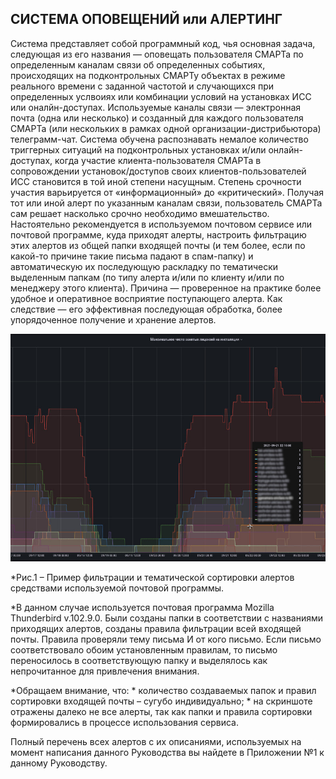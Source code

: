 ## СИСТЕМА ОПОВЕЩЕНИЙ или АЛЕРТИНГ

Система представляет собой программный код, чья основная задача, следующая из его названия — оповещать пользователя СМАРТа по определенным каналам связи об определенных событиях, 
происходящих на подконтрольных СМАРТу объектах в режиме реального времени с заданной частотой и случающихся при определенных услвоиях или комбинации условий на установках ИСС или оналйн-доступах. 
Используемые каналы связи — электронная почта (одна или несколько) и созданный для каждого пользователя СМАРТа (или нескольких в рамках одной организации-дистрибьютора) телеграмм-чат.
Система обучена распознавать немалое количество триггерных ситуаций на подконтрольных установках и/или онлайн-доступах, когда участие клиента-пользователя СМАРТа в сопровождении установок/доступов своих клиентов-пользователей ИСС становится в той иной степени насущным. 
Степень срочности участия варьируется от «информационный» до «критический». Получая тот или иной алерт по указанным каналам связи, пользователь СМАРТа сам решает насколько срочно необходимо вмешательство.
Настоятельно рекомендуется в используемом почтовом сервисе или почтовой программе, куда приходят алерты, настроить фильтрацию этих алертов из общей папки входящей почты (и тем более, если по какой-то причине такие письма падают в спам-папку) и автоматическую их последующую раскладку по тематически выделенным папкам (по типу алерта и/или по клиенту и/или по менеджеру этого клиента). 
Причина — проверенное на практике более удобное и оперативное восприятие поступающего алерта. Как следствие — его эффективная последующая обработка, более упорядоченное получение и хранение алертов.

<img src="img/licenses.jpg" width="800" alt="" aling=left>

*Рис.1 – Пример фильтрации и тематической сортировки алертов средствами используемой почтовой программы.

*В данном случае используется почтовая программа Mozilla Thunderbird v.102.9.0. Были созданы папки в соответствии с названиями приходящих алертов, созданы правила фильтрации всей входящей почты. Правила проверяли тему письма И от кого письмо. Если письмо соответствовало обоим установленным правилам, то письмо переносилось в соответствующую папку и выделялось как непрочитанное для привлечения внимания. 

*Обращаем внимание, что: 
*­	количество создаваемых папок и правил сортировки входящей почты – сугубо индивидуально;
*­	на скриншоте отражены далеко не все алерты, так как папки и правила сортировки формировались в процессе использования сервиса.

Полный перечень всех алертов с их описаниями, используемых на момент написания данного Руководства вы найдете в Приложении №1 к данному Руководству.
